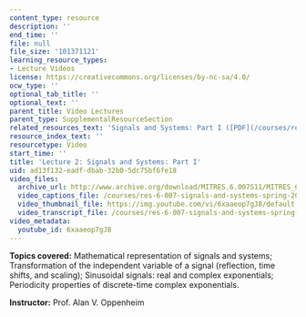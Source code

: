 ```yaml
---
content_type: resource
description: ''
end_time: ''
file: null
file_size: '101371121'
learning_resource_types:
- Lecture Videos
license: https://creativecommons.org/licenses/by-nc-sa/4.0/
ocw_type: ''
optional_tab_title: ''
optional_text: ''
parent_title: Video Lectures
parent_type: SupplementalResourceSection
related_resources_text: 'Signals and Systems: Part I ([PDF](/courses/res-6-007-signals-and-systems-spring-2011/resources/mitres_6_007s11_lec02))'
resource_index_text: ''
resourcetype: Video
start_time: ''
title: 'Lecture 2: Signals and Systems: Part I'
uid: ad13f132-eadf-dbab-32b0-5dc75bf6fe18
video_files:
  archive_url: http://www.archive.org/download/MITRES.6.007S11/MITRES_6-007S11lec02_300k.mp4
  video_captions_file: /courses/res-6-007-signals-and-systems-spring-2011/14d408208688577f9d1969ba13b49126_6xaaeop7gJ8.vtt
  video_thumbnail_file: https://img.youtube.com/vi/6xaaeop7gJ8/default.jpg
  video_transcript_file: /courses/res-6-007-signals-and-systems-spring-2011/5088464b392ebffd0a9bc51eb4fe814d_6xaaeop7gJ8.pdf
video_metadata:
  youtube_id: 6xaaeop7gJ8
---
```


**Topics covered:** Mathematical representation of signals and systems; Transformation of the independent variable of a signal (reflection, time shifts, and scaling); Sinusoidal signals: real and complex exponentials; Periodicity properties of discrete-time complex exponentials.

**Instructor:** Prof. Alan V. Oppenheim

